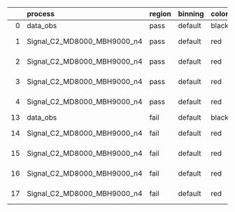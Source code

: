 |    | process                     | region   | binning   | color   | process_type   |   scale | variation   | source_filename                                                      | source_histname    | alias                       | title     |   combine_idx |     lnN |   shapes | syst_type   | direction   | variation_alias   |
|---:|:----------------------------|:---------|:----------|:--------|:---------------|--------:|:------------|:---------------------------------------------------------------------|:-------------------|:----------------------------|:----------|--------------:|--------:|---------:|:------------|:------------|:------------------|
|  0 | data_obs                    | pass     | default   | black   | DATA           |       1 | nominal     | ./histograms_for_2DAlphabet_v18//BH_Data.root                        | hpass              | Data                        | Data      |           nan | nan     |      nan | nan         | nan         | nan               |
|  1 | Signal_C2_MD8000_MBH9000_n4 | pass     | default   | red     | SIGNAL         |       1 | lumi        | ./histograms_for_2DAlphabet_v18//BH_Signal_C2_MD8000_MBH9000_n4.root | hpass              | Signal_C2_MD8000_MBH9000_n4 | BH signal |           nan |   1.016 |      nan | lnN         | nan         | nan               |
|  2 | Signal_C2_MD8000_MBH9000_n4 | pass     | default   | red     | SIGNAL         |       1 | SVM         | ./histograms_for_2DAlphabet_v18//BH_Signal_C2_MD8000_MBH9000_n4.root | hpass_SVMsyst_up   | Signal_C2_MD8000_MBH9000_n4 | BH signal |           nan | nan     |        1 | shapes      | Up          | SVMsyst           |
|  3 | Signal_C2_MD8000_MBH9000_n4 | pass     | default   | red     | SIGNAL         |       1 | SVM         | ./histograms_for_2DAlphabet_v18//BH_Signal_C2_MD8000_MBH9000_n4.root | hpass_SVMsyst_down | Signal_C2_MD8000_MBH9000_n4 | BH signal |           nan | nan     |        1 | shapes      | Down        | SVMsyst           |
|  4 | Signal_C2_MD8000_MBH9000_n4 | pass     | default   | red     | SIGNAL         |       1 | nominal     | ./histograms_for_2DAlphabet_v18//BH_Signal_C2_MD8000_MBH9000_n4.root | hpass              | Signal_C2_MD8000_MBH9000_n4 | BH signal |           nan | nan     |      nan | nan         | nan         | nan               |
| 13 | data_obs                    | fail     | default   | black   | DATA           |       1 | nominal     | ./histograms_for_2DAlphabet_v18//BH_Data.root                        | hfail              | Data                        | Data      |           nan | nan     |      nan | nan         | nan         | nan               |
| 14 | Signal_C2_MD8000_MBH9000_n4 | fail     | default   | red     | SIGNAL         |       1 | lumi        | ./histograms_for_2DAlphabet_v18//BH_Signal_C2_MD8000_MBH9000_n4.root | hfail              | Signal_C2_MD8000_MBH9000_n4 | BH signal |           nan |   1.016 |      nan | lnN         | nan         | nan               |
| 15 | Signal_C2_MD8000_MBH9000_n4 | fail     | default   | red     | SIGNAL         |       1 | SVM         | ./histograms_for_2DAlphabet_v18//BH_Signal_C2_MD8000_MBH9000_n4.root | hfail_SVMsyst_up   | Signal_C2_MD8000_MBH9000_n4 | BH signal |           nan | nan     |        1 | shapes      | Up          | SVMsyst           |
| 16 | Signal_C2_MD8000_MBH9000_n4 | fail     | default   | red     | SIGNAL         |       1 | SVM         | ./histograms_for_2DAlphabet_v18//BH_Signal_C2_MD8000_MBH9000_n4.root | hfail_SVMsyst_down | Signal_C2_MD8000_MBH9000_n4 | BH signal |           nan | nan     |        1 | shapes      | Down        | SVMsyst           |
| 17 | Signal_C2_MD8000_MBH9000_n4 | fail     | default   | red     | SIGNAL         |       1 | nominal     | ./histograms_for_2DAlphabet_v18//BH_Signal_C2_MD8000_MBH9000_n4.root | hfail              | Signal_C2_MD8000_MBH9000_n4 | BH signal |           nan | nan     |      nan | nan         | nan         | nan               |